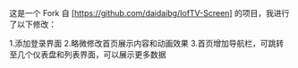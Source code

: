 这是一个 Fork 自 [https://github.com/daidaibg/IofTV-Screen] 的项目，我进行了以下修改：

1.添加登录界面 2.略微修改首页展示内容和动画效果 3.首页增加导航栏，可跳转至几个仪表盘和列表界面，可以展示更多数据
